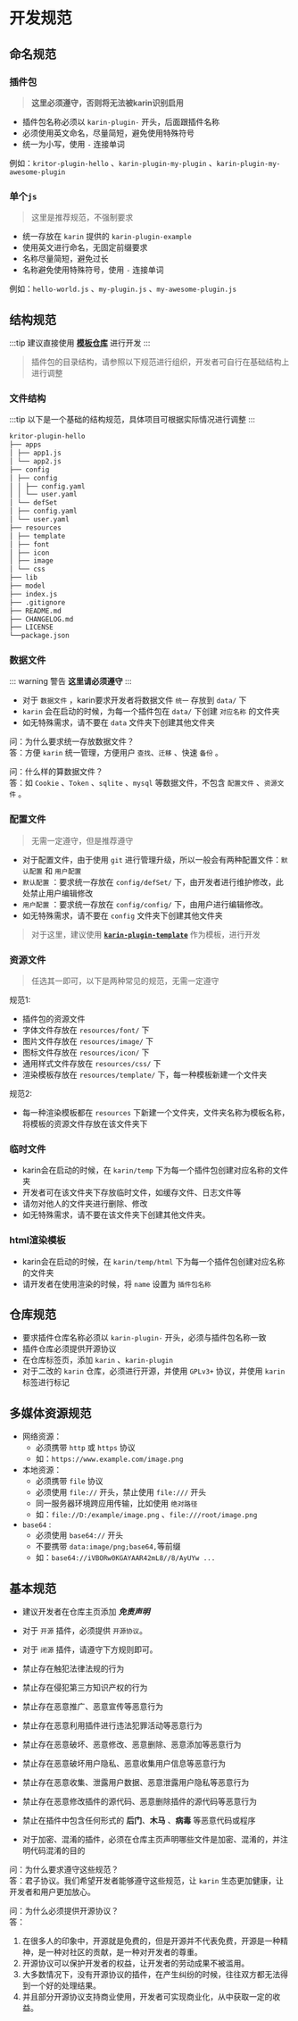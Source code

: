 # 开发规范

## 命名规范

### 插件包

> **这里必须遵守，否则将无法被karin识别启用**

- 插件包名称必须以 `karin-plugin-` 开头，后面跟插件名称
- 必须使用英文命名，尽量简短，避免使用特殊符号
- 统一为小写，使用 `-` 连接单词

例如：`kritor-plugin-hello` 、`karin-plugin-my-plugin` 、`karin-plugin-my-awesome-plugin`

### 单个`js`

> 这里是推荐规范，不强制要求

- 统一存放在 `karin` 提供的 `karin-plugin-example`
- 使用英文进行命名，无固定前缀要求
- 名称尽量简短，避免过长
- 名称避免使用特殊符号，使用 `-` 连接单词

例如：`hello-world.js` 、`my-plugin.js` 、`my-awesome-plugin.js`

## 结构规范

:::tip
建议直接使用 [**模板仓库**](https://github.com/KarinJS/karin-plugin-template) 进行开发
:::

> 插件包的目录结构，请参照以下规范进行组织，开发者可自行在基础结构上进行调整

### 文件结构

:::tip
以下是一个基础的结构规范，具体项目可根据实际情况进行调整
:::

```md
kritor-plugin-hello
├── apps
│ ├── app1.js
│ └── app2.js
├── config
│ ├── config
│ │ ├── config.yaml
│ │ └── user.yaml
│ └── defSet
│ ├── config.yaml
│ └── user.yaml
├── resources
│ ├── template
│ ├── font
│ ├── icon
│ ├── image
│ └── css
├── lib
├── model
├── index.js
├── .gitignore
├── README.md
├── CHANGELOG.md
├── LICENSE
└──package.json
```

### 数据文件

::: warning 警告
**这里请必须遵守**
:::

- 对于 `数据文件` ，karin要求开发者将数据文件 `统一` 存放到 `data/` 下
- `karin` 会在启动的时候，为每一个插件包在 `data/` 下创建 `对应名称` 的文件夹
- 如无特殊需求，请不要在 `data` 文件夹下创建其他文件夹

问：为什么要求统一存放数据文件？  
答：方便 `karin` 统一管理，方便用户 `查找`、`迁移` 、快速 `备份` 。

问：什么样的算数据文件？  
答：如 `Cookie` 、`Token` 、`sqlite` 、`mysql` 等数据文件，不包含 `配置文件` 、`资源文件` 。

### 配置文件

> 无需一定遵守，但是推荐遵守

- 对于配置文件，由于使用 `git` 进行管理升级，所以一般会有两种配置文件：`默认配置` 和 `用户配置`
- `默认配置` ：要求统一存放在 `config/defSet/` 下，由开发者进行维护修改，此处禁止用户编辑修改
- `用户配置` ：要求统一存放在 `config/config/` 下，由用户进行编辑修改。
- 如无特殊需求，请不要在 `config` 文件夹下创建其他文件夹

> 对于这里，建议使用 [**`karin-plugin-template`**](#结构规范) 作为模板，进行开发

### 资源文件

> 任选其一即可，以下是两种常见的规范，无需一定遵守

规范1:

- 插件包的资源文件
- 字体文件存放在 `resources/font/` 下
- 图片文件存放在 `resources/image/` 下
- 图标文件存放在 `resources/icon/` 下
- 通用样式文件存放在 `resources/css/` 下
- 渲染模板存放在 `resources/template/` 下，每一种模板新建一个文件夹

规范2:

- 每一种渲染模板都在 `resources` 下新建一个文件夹，文件夹名称为模板名称，将模板的资源文件存放在该文件夹下

### 临时文件

- karin会在启动的时候，在 `karin/temp` 下为每一个插件包创建对应名称的文件夹
- 开发者可在该文件夹下存放临时文件，如缓存文件、日志文件等
- 请勿对他人的文件夹进行删除、修改
- 如无特殊需求，请不要在该文件夹下创建其他文件夹。

### html渲染模板

- karin会在启动的时候，在 `karin/temp/html` 下为每一个插件包创建对应名称的文件夹
- 请开发者在使用渲染的时候，将 `name` 设置为 `插件包名称`

## 仓库规范

- 要求插件仓库名称必须以 `karin-plugin-` 开头，必须与插件包名称一致
- 插件仓库必须提供开源协议
- 在仓库标签页，添加 `karin` 、`karin-plugin`
- 对于二改的 `karin` 仓库，必须进行开源，并使用 `GPLv3+` 协议，并使用 `karin` 标签进行标记

## 多媒体资源规范

- 网络资源：
  - 必须携带 `http` 或 `https` 协议
  - 如：`https://www.example.com/image.png`
- 本地资源：
  - 必须携带 `file` 协议
  - 必须使用 `file://` 开头，禁止使用 `file:///` 开头
  - 同一服务器环境跨应用传输，比如使用 `绝对路径`
  - 如：`file://D:/example/image.png` 、`file:///root/image.png`
- `base64` :
  - 必须使用 `base64://` 开头
  - 不要携带 `data:image/png;base64,`等前缀
  - 如：`base64://iVBORw0KGAYAAR42mL8//8/AyUYw ...`

## 基本规范

- 建议开发者在仓库主页添加 _**免责声明**_
- 对于 `开源` 插件，必须提供 `开源协议`。
- 对于 `闭源` 插件，请遵守下方规则即可。

- 禁止存在触犯法律法规的行为
- 禁止存在侵犯第三方知识产权的行为
- 禁止存在恶意推广、恶意宣传等恶意行为
- 禁止存在恶意利用插件进行违法犯罪活动等恶意行为
- 禁止存在恶意破坏、恶意修改、恶意删除、恶意添加等恶意行为
- 禁止存在恶意破坏用户隐私、恶意收集用户信息等恶意行为
- 禁止存在恶意收集、泄露用户数据、恶意泄露用户隐私等恶意行为
- 禁止存在恶意修改插件的源代码、恶意删除插件的源代码等恶意行为
- 禁止在插件中包含任何形式的 **后门**、**木马** 、**病毒** 等恶意代码或程序
- 对于加密、混淆的插件，必须在仓库主页声明哪些文件是加密、混淆的，并注明代码混淆的目的

问：为什么要求遵守这些规范？  
答：君子协议。我们希望开发者能够遵守这些规范，让 `karin` 生态更加健康，让开发者和用户更加放心。

问：为什么必须提供开源协议？  
答：

1. 在很多人的印象中，开源就是免费的，但是开源并不代表免费，开源是一种精神，是一种对社区的贡献，是一种对开发者的尊重。
2. 开源协议可以保护开发者的权益，让开发者的劳动成果不被滥用。
3. 大多数情况下，没有开源协议的插件，在产生纠纷的时候，往往双方都无法得到一个好的处理结果。
4. 并且部分开源协议支持商业使用，开发者可实现商业化，从中获取一定的收益。
